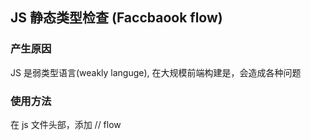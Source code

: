 ## JS 静态类型检查 (Faccbaook flow)

### 产生原因

JS 是弱类型语言(weakly languge), 在大规模前端构建是，会造成各种问题

### 使用方法

在 js 文件头部，添加 // flow